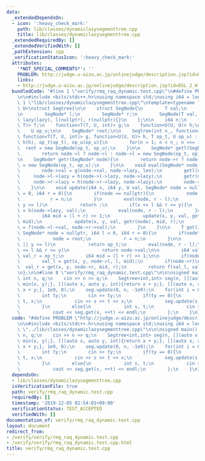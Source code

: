 ```yaml
---
data:
  _extendedDependsOn:
  - icon: ':heavy_check_mark:'
    path: lib/classes/dynamiclazysegmenttree.cpp
    title: lib/classes/dynamiclazysegmenttree.cpp
  _extendedRequiredBy: []
  _extendedVerifiedWith: []
  _pathExtension: cpp
  _verificationStatusIcon: ':heavy_check_mark:'
  attributes:
    '*NOT_SPECIAL_COMMENTS*': ''
    PROBLEM: http://judge.u-aizu.ac.jp/onlinejudge/description.jsp?id=DSL_2_H
    links:
    - http://judge.u-aizu.ac.jp/onlinejudge/description.jsp?id=DSL_2_H
  bundledCode: "#line 1 \"verify/rmq_raq_dynamic.test.cpp\"\n#define PROBLEM \"http://judge.u-aizu.ac.jp/onlinejudge/description.jsp?id=DSL_2_H\"\
    \n\n#include <bits/stdc++.h>\nusing namespace std;\nusing i64 = long;\n\n#line\
    \ 1 \"lib/classes/dynamiclazysegmenttree.cpp\"\ntemplate<typename T, typename\
    \ U>\nstruct Segtree{\n\n    struct SegNode{\n        T val;\n        U lazy;\n\
    \n        SegNode* l;\n        SegNode* r;\n        SegNode(T val, U lazy) : val(val),\
    \ lazy(lazy), l(nullptr), r(nullptr){}\n    };\n\n    i64 n;\n    function<T(T,\
    \ T)> f;\n    function<T(T, U, int)> g;\n    function<U(U, U)> h;\n    T op_t;\n\
    \    U op_u;\n\n    SegNode* root;\n\n    Segtree(int n_, function<T(T, T)> f,\
    \ function<T(T, U, int)> g, function<U(U, U)> h, T op_t, U op_u) : f(f), g(g),\
    \ h(h), op_t(op_t), op_u(op_u){\n        for(n = 1; n < n_; n <<= 1);\n      \
    \  root = new SegNode(op_t, op_u);\n    }\n\n    SegNode* getl(SegNode* node){\n\
    \        return node->l ? node->l : node->l = new SegNode(op_t, op_u);\n    }\n\
    \n    SegNode* getr(SegNode* node){\n        return node->r ? node->r : node->r\
    \ = new SegNode(op_t, op_u);\n    }\n\n    void eval(SegNode* node, i64 len){\n\
    \        node->val = g(node->val, node->lazy, len);\n        getl(node);\n   \
    \     node->l->lazy = h(node->l->lazy, node->lazy);\n        getr(node);\n   \
    \     node->r->lazy = h(node->r->lazy, node->lazy);\n        node->lazy = op_u;\n\
    \    }\n\n    void update(i64 x, i64 y, U val, SegNode* node = nullptr, i64 l\
    \ = 0, i64 r = 0){\n        if(node == nullptr){\n            node = root;\n \
    \           r = n;\n        }\n        eval(node, r - l);\n        if(r <= x ||\
    \ y <= l)\n            return ;\n        if(x <= l && r <= y){\n            node->lazy\
    \ = h(node->lazy, val);\n            eval(node, r - l);\n        }else{\n    \
    \        i64 mid = (l + r) >> 1;\n            update(x, y, val, getl(node), l,\
    \ mid);\n            update(x, y, val, getr(node), mid, r);\n            node->val\
    \ = f(node->l->val, node->r->val);\n        }\n    }\n\n    T get(i64 x, i64 y,\
    \ SegNode* node = nullptr, i64 l = 0, i64 r = 0){\n        if(node\t== nullptr){\n\
    \            node = root;\n            r = n;\n        }\n\n        if(r <= x\
    \ || y <= l)\n            return op_t;\n        eval(node, r - l);\n        if(x\
    \ <= l && r <= y)\n            return node->val;\n\n        i64 val_l = op_t,\
    \ val_r = op_t;\n        i64 mid = (l + r) >> 1;\n\n        if(node->l)\n    \
    \        val_l = get(x, y, node->l, l, mid);\n        if(node->r)\n          \
    \  val_r = get(x, y, node->r, mid, r);\n        return f(val_l, val_r);\n    }\n\
    \n};\n\n#line 8 \"verify/rmq_raq_dynamic.test.cpp\"\n\n\nsigned main() {\n   \
    \ int n, q;\n    cin >> n >> q;\n    Segtree<int,int> seg(n, [](auto x, auto y){return\
    \ min(x, y);}, [](auto x, auto y, int){return x + y;}, [](auto x, auto y){return\
    \ x + y;}, 1e9, 0);\n    seg.update(0, n, -1e9);\n    for(int i = 0; i < q; ++i){\n\
    \        int ty;\n        cin >> ty;\n        if(ty == 0){\n            int s,\
    \ t, x;\n            cin >> s >> t >> x;\n            seg.update(s, ++t, x);\n\
    \        }\n        else{\n            int s, t;\n            cin >> s >> t;\n\
    \            cout << seg.get(s, ++t) << endl;\n        };\n    }\n}\n"
  code: "#define PROBLEM \"http://judge.u-aizu.ac.jp/onlinejudge/description.jsp?id=DSL_2_H\"\
    \n\n#include <bits/stdc++.h>\nusing namespace std;\nusing i64 = long;\n\n#include\
    \ \"../lib/classes/dynamiclazysegmenttree.cpp\"\n\n\nsigned main() {\n    int\
    \ n, q;\n    cin >> n >> q;\n    Segtree<int,int> seg(n, [](auto x, auto y){return\
    \ min(x, y);}, [](auto x, auto y, int){return x + y;}, [](auto x, auto y){return\
    \ x + y;}, 1e9, 0);\n    seg.update(0, n, -1e9);\n    for(int i = 0; i < q; ++i){\n\
    \        int ty;\n        cin >> ty;\n        if(ty == 0){\n            int s,\
    \ t, x;\n            cin >> s >> t >> x;\n            seg.update(s, ++t, x);\n\
    \        }\n        else{\n            int s, t;\n            cin >> s >> t;\n\
    \            cout << seg.get(s, ++t) << endl;\n        };\n    }\n}\n"
  dependsOn:
  - lib/classes/dynamiclazysegmenttree.cpp
  isVerificationFile: true
  path: verify/rmq_raq_dynamic.test.cpp
  requiredBy: []
  timestamp: '2019-12-05 02:54:01+09:00'
  verificationStatus: TEST_ACCEPTED
  verifiedWith: []
documentation_of: verify/rmq_raq_dynamic.test.cpp
layout: document
redirect_from:
- /verify/verify/rmq_raq_dynamic.test.cpp
- /verify/verify/rmq_raq_dynamic.test.cpp.html
title: verify/rmq_raq_dynamic.test.cpp
---
```

